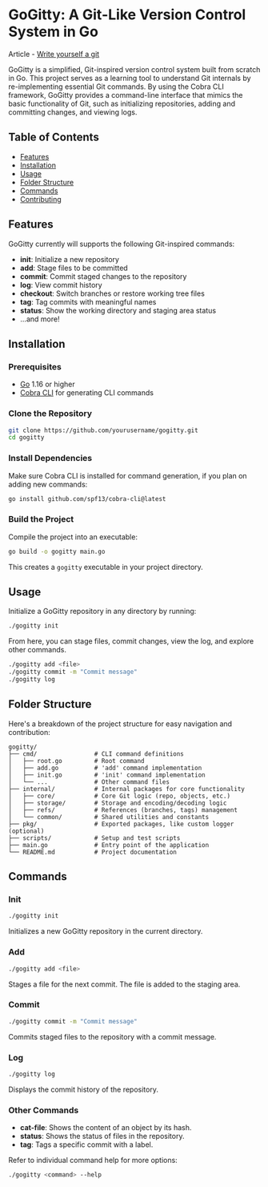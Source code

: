 

# GoGitty: A Git-Like Version Control System in Go

Article - [Write yourself a git](https://wyag.thb.lt/)

GoGitty is a simplified, Git-inspired version control system built from scratch in Go. This project serves as a learning tool to understand Git internals by re-implementing essential Git commands. By using the Cobra CLI framework, GoGitty provides a command-line interface that mimics the basic functionality of Git, such as initializing repositories, adding and committing changes, and viewing logs.

## Table of Contents

- [Features](#features)
- [Installation](#installation)
- [Usage](#usage)
- [Folder Structure](#folder-structure)
- [Commands](#commands)
- [Contributing](#contributing)

## Features

GoGitty currently will supports the following Git-inspired commands:

- **init**: Initialize a new repository
- **add**: Stage files to be committed
- **commit**: Commit staged changes to the repository
- **log**: View commit history
- **checkout**: Switch branches or restore working tree files
- **tag**: Tag commits with meaningful names
- **status**: Show the working directory and staging area status
- ...and more!

## Installation

### Prerequisites

- [Go](https://golang.org/dl/) 1.16 or higher
- [Cobra CLI](https://github.com/spf13/cobra) for generating CLI commands

### Clone the Repository

```sh
git clone https://github.com/yourusername/gogitty.git
cd gogitty
```

### Install Dependencies

Make sure Cobra CLI is installed for command generation, if you plan on adding new commands:

```sh
go install github.com/spf13/cobra-cli@latest
```

### Build the Project

Compile the project into an executable:

```sh
go build -o gogitty main.go
```

This creates a `gogitty` executable in your project directory.

## Usage

Initialize a GoGitty repository in any directory by running:

```sh
./gogitty init
```

From here, you can stage files, commit changes, view the log, and explore other commands.

```sh
./gogitty add <file>
./gogitty commit -m "Commit message"
./gogitty log
```

## Folder Structure

Here's a breakdown of the project structure for easy navigation and contribution:

```plaintext
gogitty/
├── cmd/                # CLI command definitions
│   ├── root.go         # Root command
│   ├── add.go          # 'add' command implementation
│   ├── init.go         # 'init' command implementation
│   └── ...             # Other command files
├── internal/           # Internal packages for core functionality
│   ├── core/           # Core Git logic (repo, objects, etc.)
│   ├── storage/        # Storage and encoding/decoding logic
│   ├── refs/           # References (branches, tags) management
│   └── common/         # Shared utilities and constants
├── pkg/                # Exported packages, like custom logger (optional)
├── scripts/            # Setup and test scripts
├── main.go             # Entry point of the application
└── README.md           # Project documentation
```

## Commands

### Init

```sh
./gogitty init
```

Initializes a new GoGitty repository in the current directory.

### Add

```sh
./gogitty add <file>
```

Stages a file for the next commit. The file is added to the staging area.

### Commit

```sh
./gogitty commit -m "Commit message"
```

Commits staged files to the repository with a commit message.

### Log

```sh
./gogitty log
```

Displays the commit history of the repository.

### Other Commands

- **cat-file**: Shows the content of an object by its hash.
- **status**: Shows the status of files in the repository.
- **tag**: Tags a specific commit with a label.

Refer to individual command help for more options:

```sh
./gogitty <command> --help
```
